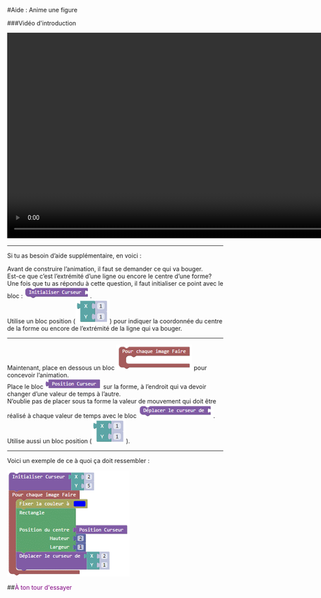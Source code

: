 #Aide : Anime une figure

###Vidéo d'introduction

<video class="text-center" height="480" loop autoplay>
  <source src="vid/animation_p4.mp4" type="video/mp4">
</video>

***

Si tu as besoin d’aide supplémentaire, en voici : 

Avant de construire l’animation, il faut se demander ce qui va bouger.  
Est-ce que c’est l’extrémité d’une ligne ou encore le centre d’une forme?  
Une fois que tu as répondu à cette question, il faut initialiser ce point avec le bloc : ![Bloc Init Curseur][bloc_init_curseur].  
Utilise un bloc position (![Bloc XY][bloc_xy]) pour indiquer la coordonnée du centre de la forme ou encore de l’extrémité de la ligne qui va bouger.

***

Maintenant, place en dessous un bloc ![Bloc Pour chaque image Faire][bloc_pour_image] pour concevoir l’animation.  
Place le bloc ![Bloc position curseur][bloc_pos_curseur] sur la forme, à l’endroit qui va devoir changer d’une valeur de temps à l’autre.  
N’oublie pas de placer sous ta forme la valeur de mouvement qui doit être réalisé à chaque valeur de temps avec le bloc ![Bloc déplacement curseur][bloc_dep_curseur].  
Utilise aussi un bloc position (![Bloc XY][bloc_xy]).

***

Voici un exemple de ce à quoi ça doit ressembler : 

![Exemple animation][ex_p4]

##<span style="color: #800080">À ton tour d'essayer</span>

[bloc_init_curseur]: img/init_curseur.png
[bloc_xy]: img/XY.png
[bloc_pour_image]: img/pour_image.png
[bloc_pos_curseur]: img/pos_curseur.png
[bloc_dep_curseur]: img/dep_curseur.png
[ex_p4]: img/ex_p4.png
